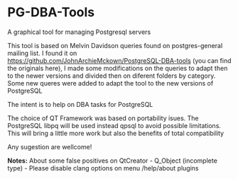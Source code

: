 # PG-DBA-Tools
A graphical tool for managing Postgresql servers

This tool is based on Melvin Davidson queries found on postgres-general mailing list.
I found it on https://github.com/JohnArchieMckown/PostgreSQL-DBA-tools (you can find
the originals here), I made some modifications on the queries to adapt then to the newer versions and divided then on 
diferent folders by category. 
Some new queres were added to adapt the tool to the new versions of PostgreSQL

The intent is to help on DBA tasks for PostgreSQL

The choice of QT Framework was based on portability isues.
The PostgreSQL libpq will be used instead qpsql to avoid possible limitations. 
This will bring a little more work but also the benefits of total compatibility

Any sugestion are wellcome!

**Notes:**
About some false positives on QtCreator - Q_Object (incomplete type) - Please disable clang options on menu /help/about plugins


